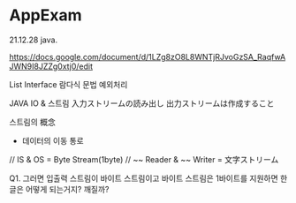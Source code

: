 # AppExam
21.12.28 java.

https://docs.google.com/document/d/1LZg8zO8L8WNTjRJvoGzSA_RaqfwAJWN9I8JZZg0xtj0/edit

List Interface
람다식 문법
예외처리

JAVA IO & 스트림
入力ストリームの読み出し
出力ストリームは作成すること

스트림의 概念
- 데이터의 이동 통로

// IS & OS = Byte Stream(1byte)
// ~~ Reader & ~~ Writer = 文字ストリーム

Q1. 그러면 입출력 스트림이 바이트 스트림이고 바이트 스트림은 1바이트를 지원하면 한글은 어떻게 되는거지?
깨질까?



